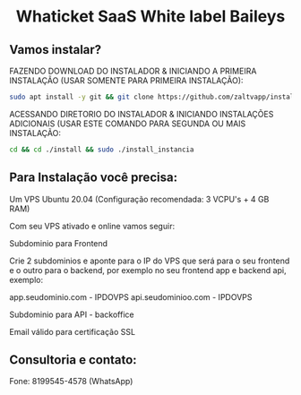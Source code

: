 <h1 align="center">Whaticket SaaS White label Baileys</h1>


## Vamos instalar?

FAZENDO DOWNLOAD DO INSTALADOR & INICIANDO A PRIMEIRA INSTALAÇÃO (USAR SOMENTE PARA PRIMEIRA INSTALAÇÃO):

```bash
sudo apt install -y git && git clone https://github.com/zaltvapp/instalador-whaticket install && sudo chmod -R 777 ./install && cd ./install && sudo ./install_primaria
```

ACESSANDO DIRETORIO DO INSTALADOR & INICIANDO INSTALAÇÕES ADICIONAIS (USAR ESTE COMANDO PARA SEGUNDA OU MAIS INSTALAÇÃO:
```bash
cd && cd ./install && sudo ./install_instancia
```


## Para Instalação você precisa:

Um VPS Ubuntu 20.04 (Configuração recomendada: 3 VCPU's + 4 GB RAM)

Com seu VPS ativado e online vamos seguir:

Subdominio para Frontend

Crie 2 subdominios e aponte para o IP do VPS que será para o seu frontend e o outro para o backend, por exemplo no seu frontend app e backend api, exemplo:

app.seudominio.com - IPDOVPS
api.seudominioo.com - IPDOVPS

Subdominio para API - backoffice

Email válido para certificação SSL

## Consultoria e contato:

    
Fone: 8199545-4578 (WhatsApp)






